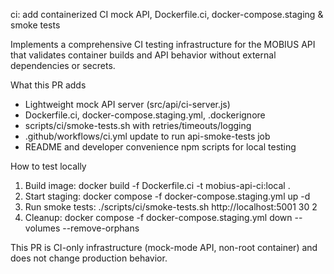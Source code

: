 ci: add containerized CI mock API, Dockerfile.ci, docker-compose.staging & smoke tests

Implements a comprehensive CI testing infrastructure for the MOBIUS API that validates container builds and API behavior without external dependencies or secrets.

What this PR adds
- Lightweight mock API server (src/api/ci-server.js)
- Dockerfile.ci, docker-compose.staging.yml, .dockerignore
- scripts/ci/smoke-tests.sh with retries/timeouts/logging
- .github/workflows/ci.yml update to run api-smoke-tests job
- README and developer convenience npm scripts for local testing

How to test locally
1) Build image:
   docker build -f Dockerfile.ci -t mobius-api-ci:local .
2) Start staging:
   docker compose -f docker-compose.staging.yml up -d
3) Run smoke tests:
   ./scripts/ci/smoke-tests.sh http://localhost:5001 30 2
4) Cleanup:
   docker compose -f docker-compose.staging.yml down --volumes --remove-orphans

This PR is CI-only infrastructure (mock-mode API, non-root container) and does not change production behavior.
